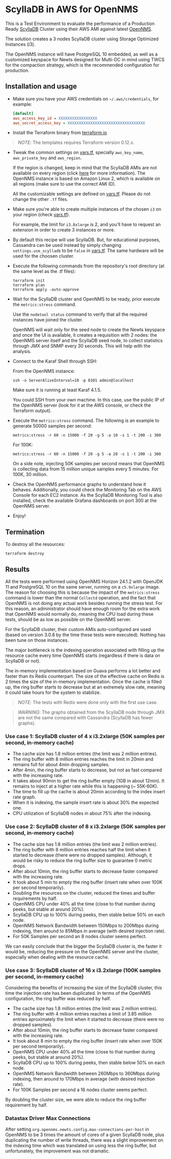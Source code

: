 # ScyllaDB in AWS for OpenNMS

This is a Test Environment to evaluate the performance of a Production Ready [ScyllaDB](https://www.scylladb.com/) Cluster using their AWS AMI against latest [OpenNMS](https://www.opennms.com/).

The solution creates a 3 nodes ScyllaDB cluster using Storage Optimized Instances (i3).

The OpenNMS instance will have PostgreSQL 10 embedded, as well as a customized keyspace for Newts designed for Multi-DC in mind using TWCS for the compaction strategy, which is the recommended configuration for production.

## Installation and usage

* Make sure you have your AWS credentials on `~/.aws/credentials`, for example:

  ```ini
  [default]
  aws_access_key_id = XXXXXXXXXXXXXXXXX
  aws_secret_access_key = XXXXXXXXXXXXXXXXXXXXXXXXXXXXXXXXXX
  ```

* Install the Terraform binary from [terraform.io](https://www.terraform.io)

> *NOTE*: The templates requires Terraform version 0.12.x.

* Tweak the common settings on [vars.tf](vars.tf), specially `aws_key_name`, `aws_private_key` and `aws_region`.

  If the region is changed, keep in mind that the ScyllaDB AMIs are not available on every region (click [here](https://www.scylladb.com/download/#aws) for more information). The OpenNMS instance is based on Amazon Linux 2, which is available on all regions (make sure to use the correct AMI ID).

  All the customizable settings are defined on [vars.tf](vars.tf). Please do not change the other `.tf` files.

* Make sure you're able to create multiple instances of the chosen `i3` on your region (check [vars.tf](vars.tf)).

  For example, the limit for `i3.8xlarge` is 2, and you'll have to request an extension in order to create 3 instances or more.

* By default this recipe will use ScyllaDB. But, for educational purposes, Cassandra can be used instead by simply changing `settings.use_scylladb` to be `false` in [vars.tf](vars.tf). The same hardware will be used for the choosen cluster.

* Execute the following commands from the repository's root directory (at the same level as the .tf files):

  ```shell
  terraform init
  terraform plan
  terraform apply -auto-approve
  ```

* Wait for the ScyllaDB cluster and OpenNMS to be ready, prior execute the `metrics:stress` command.

  Use the `nodetool status` command to verify that all the required instances have joined the cluster.

  OpenNMS will wait only for the seed node to create the Newts keyspace and once the UI is available, it creates a requisition with 2 nodes: the OpenNMS server itself and the ScyllaDB seed node, to collect statistics through JMX and SNMP every 30 seconds. This will help with the analysis.

* Connect to the Karaf Shell through SSH:

  From the OpenNMS instance:

  ```shell
  ssh -o ServerAliveInterval=10 -p 8101 admin@localhost
  ```

  Make sure it is running at least Karaf 4.1.5.

  You could SSH from your own machine. In this case, use the public IP of the OpenNMS server (look for it at the AWS console, or check the Terraform output).

* Execute the `metrics:stress` command. The following is an example to generate 50000 samples per second:

  ```shell
  metrics:stress -r 60 -n 15000 -f 20 -g 5 -a 10 -s 1 -t 200 -i 300
  ```

  For 100K:

  ```shell
  metrics:stress -r 60 -n 15000 -f 20 -g 5 -a 20 -s 1 -t 200 -i 300
  ```

  On a side note, injecting 50K samples per second means that OpenNMS is collecting data from 15 million unique samples every 5 minutes. For 100K, 30 million.

* Check the OpenNMS performance graphs to understand how it behaves. Additionally, you could check the Monitoring Tab on the AWS Console for each EC2 instance. As the ScyllaDB Monitoring Tool is also installed, check the available Grafana dashboards on port 300 at the OpenNMS server.

* Enjoy!

## Termination

To destroy all the resources:

```shell
terraform destroy
```

## Results

All the tests were performed using OpenNMS Horizon 24.1.2 with OpenJDK 11 and PostgreSQL 10 on the same server, running on a `c5.9xlarge` image. The reason for choosing this is because the impact of the `metrics:stress` command is lower than the normal `Collectd` operation, and the fact that OpenNMS is not doing any actual work besides running the stress test. For this reason, an administrator should have enough room for the extra work that OpenNMS would normally do, meaning the CPU load during these tests, should be as low as possible on the OpenNMS server.

For the ScyllaDB cluster, their custom AMIs auto-configured are used (based on version 3.0.8 by the time these tests were executed). Nothing has been tune on those instances.

The major bottleneck is the indexing operation associated with filling up the resource cache every time OpenNMS starts (regardless if there is data on ScyllaDB or not).

The in-memory implementation based on Guava performs a lot better and faster than its Redis counterpart. The size of the effective cache on Redis is 2 times the size of the in-memory implementation. Once the cache is filled up, the ring buffer starts to decrease but at an extremely slow rate, meaning it could take hours for the system to stabilize.

> *NOTE*: The tests with Redis were done only with the first use case.

> *WARNING*: The graphs obtained from the ScyllaDB node through JMX are not the same compared with Cassandra (ScyllaDB has fewer graphs).

### Use case 1: ScyllaDB cluster of 4 x i3.2xlarge (50K samples per second, in-memory cache)

* The cache size has 1.8 million entries (the limit was 2 million entries).
* The ring buffer with 8 million entries reaches the limit in 20min and remains full for about 4min dropping samples.
* After 4min, the ring buffer starts to decrease, but not as fast compared with the increasing rate.
* It takes about 90min to get the ring buffer empty (1GB in about 12min). It remains to inject at a higher rate while this is happening (~ 55K-60K).
* The time to fill up the cache is about 20min according to the index insert rate graph.
* When it is indexing, the sample insert rate is about 30% the expected one.
* CPU utilization of ScyllaDB nodes in about 75% after the indexing.

### Use case 2: ScyllaDB cluster of 8 x i3.2xlarge (50K samples per second, in-memory cache)

* The cache size has 1.8 million entries (the limit was 2 million entries).
* The ring buffer with 8 million entries reaches half the limit when it started to decrease (there were no dropped samples). Although, it would be risky to reduce the ring buffer size to guarantee 0 metric drops.
* After about 10min, the ring buffer starts to decrease faster compared with the increasing rate.
* It took about 5 min to empty the ring buffer (insert rate when over 100K per second temporarily).
* Doubling the resources on the cluster, reduced the times and buffer requirements by half.
* OpenNMS CPU under 40% all the time (close to that number during peeks, but stable at around 20%).
* ScyllaDB CPU up to 100% during peeks, then stable below 50% on each node.
* OpenNMS Network Bandwidth between 150Mbps to 200Mbps during indexing, then around to 85Mbps in average (with desired injection rate).
* For 50K Samples per second an 8 nodes cluster seems perfect.

We can easily conclude that the bigger the ScyllaDB cluster is, the faster it would be, reducing the pressure on the OpenNMS server and the cluster, especially when dealing with the resource cache.

### Use case 3: ScyllaDB cluster of 16 x i3.2xlarge (100K samples per second, in-memory cache)

Considering the benefits of increasing the size of the ScyllaDB cluster, this time the injection rate has been duplicated. In terms of the OpenNMS configuration, the ring buffer was reduced by half.

* The cache size has 1.8 million entries (the limit was 2 million entries).
* The ring buffer with 4 million entries reaches a limit of 3.85 million entries aproximately the limit when it started to decrease (there were no dropped samples).
* After about 10min, the ring buffer starts to decrease faster compared with the increasing rate.
* It took about 8 min to empty the ring buffer (insert rate when over 150K per second temporarily).
* OpenNMS CPU under 40% all the time (close to that number during peeks, but stable at around 20%).
* ScyllaDB CPU up to 100% during peeks, then stable below 50% on each node.
* OpenNMS Network Bandwidth between 260Mbps to 360Mbps during indexing, then around to 170Mbps in average (with desired injection rate).
* For 100K Samples per second a 16 nodes cluster seems perfect.

By doubling the cluster size, we were able to reduce the ring buffer requirement by half.

### Datastax Driver Max Connections

After setting `org.opennms.newts.config.max-connections-per-host` in OpenNMS to be 3 times the amount of cores of a given ScyllaDB node, plus duplicating the number of write threads, there was a slight improvement on the indexing time which was translated on using less the ring buffer, but unfortunately, the improvement was not dramatic.
